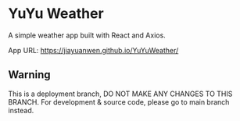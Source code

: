 # YuYu Weather
A simple weather app built with React and Axios.

App URL: https://jiayuanwen.github.io/YuYuWeather/

## Warning
This is a deployment branch, DO NOT MAKE ANY CHANGES TO THIS BRANCH. For development & source code, please go to main branch instead.

